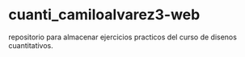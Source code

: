 # cuanti_camiloalvarez3-web
repositorio para almacenar ejercicios practicos del curso de disenos cuantitativos.
